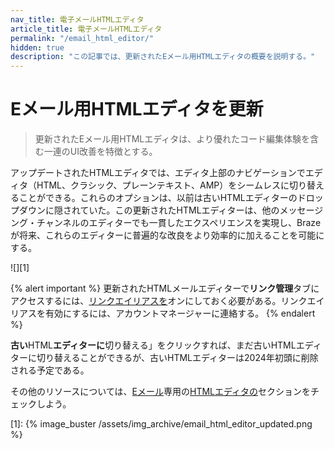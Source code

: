 ```yaml
---
nav_title: 電子メールHTMLエディタ
article_title: 電子メールHTMLエディタ
permalink: "/email_html_editor/"
hidden: true
description: "この記事では、更新されたEメール用HTMLエディタの概要を説明する。"
---
```


# Eメール用HTMLエディタを更新

> 更新されたEメール用HTMLエディタは、より優れたコード編集体験を含む一連のUI改善を特徴とする。 

アップデートされたHTMLエディタでは、エディタ上部のナビゲーションでエディタ（HTML、クラシック、プレーンテキスト、AMP）をシームレスに切り替えることができる。これらのオプションは、以前は古いHTMLエディターのドロップダウンに隠されていた。この更新されたHTMLエディターは、他のメッセージング・チャンネルのエディターでも一貫したエクスペリエンスを実現し、Brazeが将来、これらのエディターに普遍的な改良をより効率的に加えることを可能にする。

![][1]

{% alert important %}
更新されたHTMLメールエディターで**リンク管理**タブにアクセスするには、[リンクエイリアスを]({{site.baseurl}}/user_guide/message_building_by_channel/email/templates/link_aliasing/)オンにしておく必要がある。リンクエイリアスを有効にするには、アカウントマネージャーに連絡する。
{% endalert %}

**古い**HTML**エディターに**切り替える」をクリックすれば、まだ古いHTMLエディターに切り替えることができるが、古いHTMLエディターは2024年初頭に削除される予定である。

その他のリソースについては、[Eメール]({{site.baseurl}}/user_guide/message_building_by_channel/email/html_editor)専用の[HTMLエディタの]({{site.baseurl}}/user_guide/message_building_by_channel/email/html_editor)セクションをチェックしよう。


[1]: {% image_buster /assets/img_archive/email_html_editor_updated.png %}
